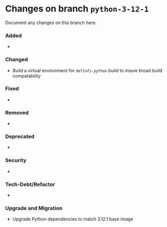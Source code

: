 # Changes on branch `python-3-12-1`
Document any changes on this branch here.
### Added
- 

### Changed
- Build a virtual environment for `deltafi-python` build to insure broad build compatability

### Fixed
- 

### Removed
- 

### Deprecated
- 

### Security
- 

### Tech-Debt/Refactor
- 

### Upgrade and Migration
- Upgrade Python dependencies to match 3.12.1 base image
